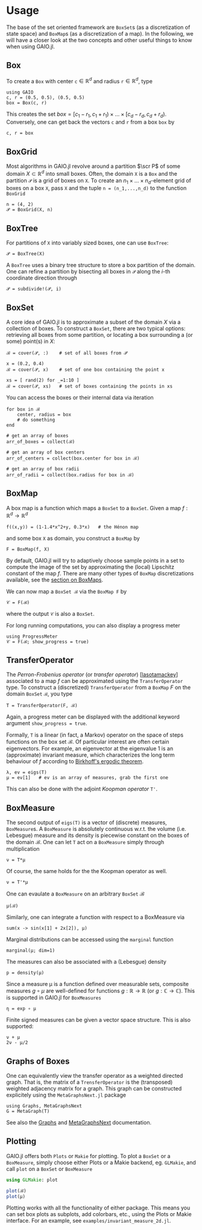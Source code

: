 # Usage

The base of the set oriented framework are `BoxSet`s (as a discretization of state space) and `BoxMap`s (as a discretization of a map). In the following, we will have a closer look at the two concepts and other useful things to know when using GAIO.jl. 

## Box

To create a `Box` with center `c`$\in\mathbb{R}^d$ and radius `r`$\in\mathbb{R}^d$, type 
```@repl 1
using GAIO
c, r = (0.5, 0.5), (0.5, 0.5)
box = Box(c, r)
```

This creates the set $box = [c_1 - r_1, c_1 + r_1) \times \ldots \times [c_d - r_d, c_d + r_d)$. Conversely, one can get back the vectors `c` and `r` from a box ``box`` by 
```@repl 1
c, r = box
```

## BoxGrid

Most algorithms in GAIO.jl revolve around a partition $\scr P$  of some domain $X\subset\mathbb{R}^d$ into small boxes.  Often, the domain `X` is a `Box` and the partition `𝒫` is a grid of boxes on `X`. To create an $n_1 \times \ldots \times n_d$-element grid of boxes on a box `X`, pass `X` and the tuple `n = (n_1,...,n_d)` to the function `BoxGrid`
```@repl 1
n = (4, 2)
𝒫 = BoxGrid(X, n)
```

<!--`BoxGrid`s use a cartesian indexing structure to be memory-efficient. These indices are accessed and used through the API:
```@repl 1
x = (0.2, 0.1)
key = point_to_key(P, x)    # x is some point in the domain Q
box = key_to_box(P, key)    # cover the point x with a box from P
box = point_to_box(P, x)    # performs both above functions
```-->

## BoxTree

For partitions of `X` into variably sized boxes, one can use `BoxTree`:
```@repl 1
𝒫 = BoxTree(X)
```
A `BoxTree` uses a binary tree structure to store a box partition of the domain.  One can refine a  partition by bisecting all boxes in `𝒫` along the $i$-th coordinate direction through 
```@repl 1
𝒫 = subdivide!(𝒫, i)
```

<!--The `BoxTree` created above is equivalent to a 4x2 `BoxGrid`. One can retrieve this using 
```@repl 1
P3 = BoxGrid(P2)
```
`BoxTree`s use indices of the type `(depth, cartesian_index)` where `cartesian_index` is the equivalent index of a `BoxGrid` with the same size as a `BoxTree` subdivided `depth` times. In other words,
```@repl 1
key_to_box( P, (1, 1) ) == key_to_box( P2, (4, (1, 1)) )
key_to_box( P, (4, 2) ) == key_to_box( P2, (4, (4, 2)) )
```-->

## BoxSet

A core idea of GAIO.jl is to approximate a subset of the domain $X$ via a collection of boxes. To construct a `BoxSet`, there are two typical options: retrieving all boxes from some partition, or locating a box surrounding a (or some) point(s) in $X$:
```@repl 1
ℬ = cover(𝒫, :)    # set of all boxes from 𝒫

x = (0.2, 0.4)
ℬ = cover(𝒫, x)    # set of one box containing the point x

xs = [ rand(2) for _=1:10 ]
ℬ = cover(𝒫, xs)   # set of boxes containing the points in xs
```

<!--One can also create a `Boxset` from an iterable of `Box`es. This will cover every element of the iterable with boxes from `P`:
```@repl 1
x1 = (0.2, 0.1)
box1 = point_to_box(P, x1)
x2 = (0.3, 0.6)
box2 = point_to_box(P, x2)
B = cover(P, [box1, box2])
```-->

You can access the boxes or their internal data via iteration
```@repl 1
for box in ℬ
    center, radius = box
    # do something
end

# get an array of boxes
arr_of_boxes = collect(ℬ)

# get an array of box centers
arr_of_centers = collect(box.center for box in ℬ)

# get an array of box radii
arr_of_radii = collect(box.radius for box in ℬ)
```

## BoxMap

A box map is a function which maps a `BoxSet` to a `BoxSet`. Given a map $f : \mathbb{R}^d\to \mathbb{R}^d$
```@repl 1
f((x,y)) = (1-1.4*x^2+y, 0.3*x)   # the Hénon map
```
and some box `X` as domain, you construct a `BoxMap` by
```@repl 1
F = BoxMap(f, X)
```
By default, GAIO.jl will try to adaptively choose sample points in a set to compute the image of the set by approximating the (local) Lipschitz constant of the map $f$. There are many other types of `BoxMap` discretizations available, see the [section on BoxMaps](boxmaps/boxmaps_general.md). 

We can now map a `BoxSet ℬ` via the `BoxMap F` by
```@repl 1
𝒞 = F(ℬ)
```
where the output `𝒞` is also a `BoxSet`.

For long running computations, you can also display a progress meter
```@repl 1
using ProgressMeter
𝒞 = F(ℬ; show_progress = true)
```

## TransferOperator

The _Perron-Frobenius operator_ (or _transfer operator_) [[lasotamackey](@cite)] associated to a map $f$ can be approximated using the `TransferOperator` type.  To construct a (discretized) `TransferOperator` from a `BoxMap` $F$ on the domain `BoxSet` `ℬ`, you type
```@repl 1
T = TransferOperator(F, ℬ)
```
Again, a progress meter can be displayed with the additional keyword argument `show_progress = true`.

<!--Internally, `GAIO.jl` will choose some enumeration of the domain and codomain, and use this for indexing the columns and rows, respectively.  You can generate the associated vector of boxes by `enumerated_ℬ = collect(T.domain)`. To convert the transfer operator to a matrix (cf. [[algGAIO](@cite)]), one can simply call the `sparse` function from `SparseArrays` 
```@repl 1
using SparseArrays

# mat[i, j] ≈ probability( f(x) ∈ enumerated_B[j]  |  x ∈ enumerated_B[i] )
mat = sparse(T)
```-->
Formally, `T` is a linear (in fact, a Markov) operator on the space of steps functions on the box set ℬ.  Of particular interest are often certain eigenvectors. For example, an eigenvector at the eigenvalue 1 is an (approximate) invariant measure, which characterizes the long term behaviour of $f$ according to [Birkhoff's ergodic theorem](https://en.wikipedia.org/wiki/Birkhoff%27s_ergodic_theorem). 
```@repl 1
λ, ev = eigs(T)
μ = ev[1]   # ev is an array of measures, grab the first one
```
This can also be done with the adjoint _Koopman operator_ `T'`. 

## BoxMeasure

The second output of `eigs(T)` is a vector of (discrete) measures, `BoxMeasure`s. A `BoxMeasure`  is absolutely continuous w.r.t. the volume (i.e. Lebesgue) measure and its density is piecewise constant on the boxes of the domain ℬ. One can let `T` act on a `BoxMeasure` simply through multiplication
```@repl 1
ν = T*μ
```
Of course, the same holds for the the Koopman operator as well. 
```@repl 1
ν = T'*μ
```
One can evaulate a `BoxMeasure` on an arbitrary `BoxSet` ℬ
```@repl 1
μ(ℬ)
```
Similarly, one can integrate a function with respect to a BoxMeasure via
```@repl 1
sum(x -> sin(x[1] + 2x[2]), μ)
```
Marginal distributions can be accessed using the `marginal` function
```@repl 1
marginal(μ; dim=1)
```
The measures can also be associated with a (Lebesgue) density
```@repl 1
p = density(μ)
```
Since a measure μ is a function defined over measurable sets, composite measures $g \circ \mu$ are well-defined for functions $g : \mathbb{R} \to \mathbb{R}$ (or $g : \mathbb{C} \to \mathbb{C}$). This is supported in GAIO.jl for `BoxMeasures`
```@repl 1
η = exp ∘ μ
```
Finite signed measures can be given a vector space structure. This is also supported:
```@repl 1
ν + μ
2ν - μ/2
```
<!--A `BoxMeasure` is implemented by a dictionary, mapping boxes to weights
```@repl 1
for (box, val) in μ
    println(box, " => ", val)
end
```
To access this structure oneself one can call
```
P = μ.partition
key_val_pairs = pairs(μ)
```-->

## Graphs of Boxes

One can equivalently view the transfer operator as a weighted directed graph. That is, the matrix of a `TrensferOperator` is the (transposed) weighted adjacency matrix for a graph. This graph can be constructed explicitely using the `MetaGraphsNext.jl` package 
```@repl 1
using Graphs, MetaGraphsNext
G = MetaGraph(T)
```
See also the [Graphs](https://juliagraphs.org/Graphs.jl/stable/) and [MetaGraphsNext](https://juliagraphs.org/MetaGraphsNext.jl/stable/) documentation. 

## Plotting

GAIO.jl offers both `Plots` or `Makie` for plotting. To plot a `BoxSet` or a `BoxMeasure`, simply choose either Plots or a Makie backend, eg. `GLMakie`, and call `plot` on a `BoxSet` or `BoxMeasure`
```julia
using GLMakie: plot

plot(ℬ)
plot(μ)
```
Plotting works with all the functionality of either package. This means you can set box plots as subplots, add colorbars, etc., using the Plots or Makie interface. For an example, see `examples/invariant_measure_2d.jl`. 
